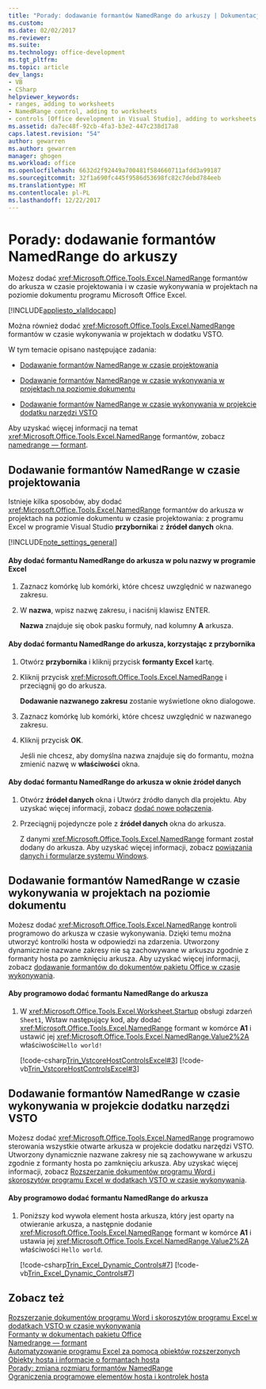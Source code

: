 ```yaml
---
title: "Porady: dodawanie formantów NamedRange do arkuszy | Dokumentacja firmy Microsoft"
ms.custom: 
ms.date: 02/02/2017
ms.reviewer: 
ms.suite: 
ms.technology: office-development
ms.tgt_pltfrm: 
ms.topic: article
dev_langs:
- VB
- CSharp
helpviewer_keywords:
- ranges, adding to worksheets
- NamedRange control, adding to worksheets
- controls [Office development in Visual Studio], adding to worksheets
ms.assetid: da7ec48f-92cb-4fa3-b3e2-447c238d17a8
caps.latest.revision: "54"
author: gewarren
ms.author: gewarren
manager: ghogen
ms.workload: office
ms.openlocfilehash: 6632d2f92449a700481f584660711afdd3a99187
ms.sourcegitcommit: 32f1a690fc445f9586d53698fc82c7debd784eeb
ms.translationtype: MT
ms.contentlocale: pl-PL
ms.lasthandoff: 12/22/2017
---
```

# <a name="how-to-add-namedrange-controls-to-worksheets"></a>Porady: dodawanie formantów NamedRange do arkuszy
  Możesz dodać <xref:Microsoft.Office.Tools.Excel.NamedRange> formantów do arkusza w czasie projektowania i w czasie wykonywania w projektach na poziomie dokumentu programu Microsoft Office Excel.  
  
 [!INCLUDE[appliesto_xlalldocapp](../vsto/includes/appliesto-xlalldocapp-md.md)]  
  
 Można również dodać <xref:Microsoft.Office.Tools.Excel.NamedRange> formantów w czasie wykonywania w projektach w dodatku VSTO.  
  
 W tym temacie opisano następujące zadania:  
  
-   [Dodawanie formantów NamedRange w czasie projektowania](#designtime)  
  
-   [Dodawanie formantów NamedRange w czasie wykonywania w projektach na poziomie dokumentu](#runtimedoclevel)  
  
-   [Dodawanie formantów NamedRange w czasie wykonywania w projekcie dodatku narzędzi VSTO](#runtimeaddin)  
  
 Aby uzyskać więcej informacji na temat <xref:Microsoft.Office.Tools.Excel.NamedRange> formantów, zobacz [namedrange — formant](../vsto/namedrange-control.md).  
  
##  <a name="designtime"></a>Dodawanie formantów NamedRange w czasie projektowania  
 Istnieje kilka sposobów, aby dodać <xref:Microsoft.Office.Tools.Excel.NamedRange> formantów do arkusza w projektach na poziomie dokumentu w czasie projektowania: z programu Excel w programie Visual Studio **przybornika**i z **źródeł danych** okna.  
  
 [!INCLUDE[note_settings_general](../sharepoint/includes/note-settings-general-md.md)]  
  
#### <a name="to-add-a-namedrange-control-to-a-worksheet-using-the-name-box-in-excel"></a>Aby dodać formantu NamedRange do arkusza w polu nazwy w programie Excel  
  
1.  Zaznacz komórkę lub komórki, które chcesz uwzględnić w nazwanego zakresu.  
  
2.  W **nazwa**, wpisz nazwę zakresu, i naciśnij klawisz ENTER.  
  
     **Nazwa** znajduje się obok pasku formuły, nad kolumny **A** arkusza.  
  
#### <a name="to-add-a-namedrange-control-to-a-worksheet-using-the-toolbox"></a>Aby dodać formantu NamedRange do arkusza, korzystając z przybornika  
  
1.  Otwórz **przybornika** i kliknij przycisk **formanty Excel** kartę.  
  
2.  Kliknij przycisk <xref:Microsoft.Office.Tools.Excel.NamedRange> i przeciągnij go do arkusza.  
  
     **Dodawanie nazwanego zakresu** zostanie wyświetlone okno dialogowe.  
  
3.  Zaznacz komórkę lub komórki, które chcesz uwzględnić w nazwanego zakresu.  
  
4.  Kliknij przycisk **OK**.  
  
     Jeśli nie chcesz, aby domyślna nazwa znajduje się do formantu, można zmienić nazwę w **właściwości** okna.  
  
#### <a name="to-add-a-namedrange-control-to-a-worksheet-using-the-data-sources-window"></a>Aby dodać formantu NamedRange do arkusza w oknie źródeł danych  
  
1.  Otwórz **źródeł danych** okna i Utwórz źródło danych dla projektu. Aby uzyskać więcej informacji, zobacz [dodać nowe połączenia](../data-tools/add-new-connections.md).  
  
2.  Przeciągnij pojedyncze pole z **źródeł danych** okna do arkusza.  
  
     Z danymi <xref:Microsoft.Office.Tools.Excel.NamedRange> formant został dodany do arkusza. Aby uzyskać więcej informacji, zobacz [powiązania danych i formularze systemu Windows](/dotnet/framework/winforms/data-binding-and-windows-forms).  
  
##  <a name="runtimedoclevel"></a>Dodawanie formantów NamedRange w czasie wykonywania w projektach na poziomie dokumentu  
 Możesz dodać <xref:Microsoft.Office.Tools.Excel.NamedRange> kontroli programowo do arkusza w czasie wykonywania. Dzięki temu można utworzyć kontrolki hosta w odpowiedzi na zdarzenia. Utworzony dynamicznie nazwane zakresy nie są zachowywane w arkuszu zgodnie z formanty hosta po zamknięciu arkusza. Aby uzyskać więcej informacji, zobacz [dodawanie formantów do dokumentów pakietu Office w czasie wykonywania](../vsto/adding-controls-to-office-documents-at-run-time.md).  
  
#### <a name="to-add-a-namedrange-control-to-a-worksheet-programmatically"></a>Aby programowo dodać formantu NamedRange do arkusza  
  
1.  W <xref:Microsoft.Office.Tools.Excel.Worksheet.Startup> obsługi zdarzeń `Sheet1`, Wstaw następujący kod, aby dodać <xref:Microsoft.Office.Tools.Excel.NamedRange> formant w komórce **A1** i ustawić jej <xref:Microsoft.Office.Tools.Excel.NamedRange.Value2%2A> właściwości`Hello world!`  
  
     [!code-csharp[Trin_VstcoreHostControlsExcel#3](../vsto/codesnippet/CSharp/Trin_VstcoreHostControlsExcelCS/Sheet1.cs#3)]
     [!code-vb[Trin_VstcoreHostControlsExcel#3](../vsto/codesnippet/VisualBasic/Trin_VstcoreHostControlsExcelVB/Sheet1.vb#3)]  
  
##  <a name="runtimeaddin"></a>Dodawanie formantów NamedRange w czasie wykonywania w projekcie dodatku narzędzi VSTO  
 Możesz dodać <xref:Microsoft.Office.Tools.Excel.NamedRange> programowo sterowania wszystkie otwarte arkusza w projekcie dodatku narzędzi VSTO. Utworzony dynamicznie nazwane zakresy nie są zachowywane w arkuszu zgodnie z formanty hosta po zamknięciu arkusza. Aby uzyskać więcej informacji, zobacz [Rozszerzanie dokumentów programu Word i skoroszytów programu Excel w dodatkach VSTO w czasie wykonywania](../vsto/extending-word-documents-and-excel-workbooks-in-vsto-add-ins-at-run-time.md).  
  
#### <a name="to-add-a-namedrange-control-to-a-worksheet-programmatically"></a>Aby programowo dodać formantu NamedRange do arkusza  
  
1.  Poniższy kod wywoła element hosta arkusza, który jest oparty na otwieranie arkusza, a następnie dodanie <xref:Microsoft.Office.Tools.Excel.NamedRange> formant w komórce **A1** i ustawia jej <xref:Microsoft.Office.Tools.Excel.NamedRange.Value2%2A> właściwości `Hello world`.  
  
     [!code-csharp[Trin_Excel_Dynamic_Controls#7](../vsto/codesnippet/CSharp/Trin_Excel_Dynamic_Controls/ThisAddIn.cs#7)]
     [!code-vb[Trin_Excel_Dynamic_Controls#7](../vsto/codesnippet/VisualBasic/Trin_Excel_Dynamic_Controls/ThisAddIn.vb#7)]  
  
## <a name="see-also"></a>Zobacz też  
 [Rozszerzanie dokumentów programu Word i skoroszytów programu Excel w dodatkach VSTO w czasie wykonywania](../vsto/extending-word-documents-and-excel-workbooks-in-vsto-add-ins-at-run-time.md)   
 [Formanty w dokumentach pakietu Office](../vsto/controls-on-office-documents.md)   
 [Namedrange — formant](../vsto/namedrange-control.md)   
 [Automatyzowanie programu Excel za pomocą obiektów rozszerzonych](../vsto/automating-excel-by-using-extended-objects.md)   
 [Obiekty hosta i informacje o formantach hosta](../vsto/host-items-and-host-controls-overview.md)   
 [Porady: zmiana rozmiaru formantów NamedRange](../vsto/how-to-resize-namedrange-controls.md)   
 [Ograniczenia programowe elementów hosta i kontrolek hosta](../vsto/programmatic-limitations-of-host-items-and-host-controls.md)  
  
  
